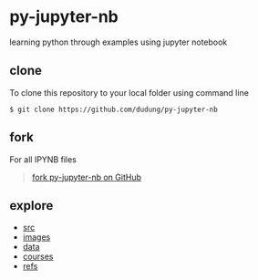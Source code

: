 # py-jupyter-nb
learning python through examples using jupyter notebook


## clone
To clone this repository to your local folder using command line

```
$ git clone https://github.com/dudung/py-jupyter-nb
```


## fork
For all IPYNB files
  
> [fork py-jupyter-nb on GitHub](https://github.com/dudung/py-jupyter-nb/fork)


## explore
+ [src](src/README.md)
+ [images](src/README.md)
+ [data](data/README.md)
+ [courses](courses/README.md)
+ [refs](refs/README.md)
